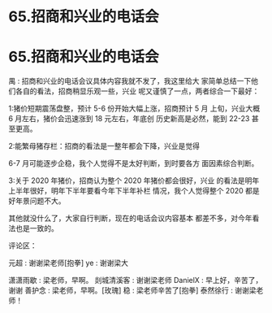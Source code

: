 # 65.招商和兴业的电话会

# 65.招商和兴业的电话会

禺 : 招商和兴业的电话会议具体内容我就不发了，我这里给大 家简单总结一下他们各自的看法，招商稍显乐观一些，兴业 呢又谨慎了一点，两者综合一下最好：

1:猪价短期震荡盘整，预计 5-6 份开始大幅上涨，招商预计 5 月 上旬，兴业大概 6 月左右，猪价会迅速涨到 18 元左右，年底创 历史新高是必然，能到 22-23 甚至更高。

2:能繁母猪存栏：招商的看法是一整年都会下降，兴业是觉得

6-7 月可能逐步企稳，我个人觉得不是太好判断，到时要各方 面因素综合判断。

3:关于 2020 年猪价，招商认为整个 2020 年猪价都会很好，兴业 的看法是明年上半年很好，明年下半年要看今年下半年补栏 情况，我个人觉得整个 2020 都是好年景问题不大。

其他就没什么了，大家自行判断，现在的电话会议内容基本 都差不多，对今年看法也是一致的。

评论区：

元超 : 谢谢梁老师[抱拳] ye : 谢谢梁大

潇潇雨歇 : 梁老师，早啊。 剡城清溪客 : 谢谢梁老师 DanielX : 早上好，辛苦了，谢谢 善护念 : 梁老师，早啊。[玫瑰] 稳 : 梁老师辛苦了[抱拳] 泰然徐行 : 谢谢梁老师！